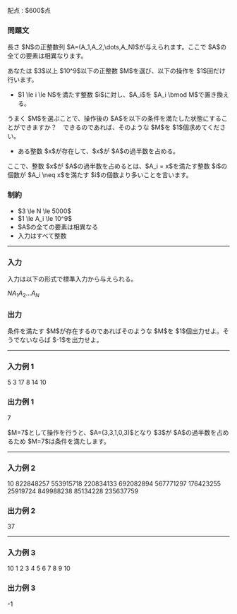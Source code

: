 
<div>

<span>

<span>

<p>
配点 : $600$点
</p>

<div>

<section>

### **問題文**

<p>
長さ $N$の正整数列 $A=(A_1,A_2,\dots,A_N)$が与えられます。ここで $A$の全ての要素は相異なります。
</p>

<p>
あなたは $3$以上 $10^9$以下の正整数 $M$を選び、以下の操作を $1$回だけ行います。
</p>

<ul>

<li>
$1 \le i \le N$を満たす整数 $i$に対し、$A_i$を $A_i \bmod M$で置き換える。
</li>

</ul>

<p>
うまく $M$を選ぶことで、操作後の $A$を以下の条件を満たした状態にすることができますか？　できるのであれば、そのような $M$を $1$個求めてください。
</p>

<ul>

<li>
ある整数 $x$が存在して、$x$が $A$の過半数を占める。
</li>

</ul>

<p>
ここで、整数 $x$が $A$の過半数を占めるとは、$A_i = x$を満たす整数 $i$の個数が $A_i \neq x$を満たす $i$の個数より多いことを言います。
</p>

</section>

</div>

<div>

<section>

### **制約**

<ul>

<li>
$3 \le N \le 5000$
</li>

<li>
$1 \le A_i \le 10^9$
</li>

<li>
$A$の全ての要素は相異なる
</li>

<li>
入力はすべて整数
</li>

</ul>

</section>

</div>

---

<div>

<div>

<section>

### **入力**

<p>
入力は以下の形式で標準入力から与えられる。
</p>

<div>

$N$$A_1$$A_2$$\dots$$A_N$
</div>

</section>

</div>

<div>

<section>

### **出力**

<p>
条件を満たす $M$が存在するのであればそのような $M$を $1$個出力せよ。そうでないならば $-1$を出力せよ。
</p>

</section>

</div>

</div>

---

<div>

<section>

### **入力例 1**

<div>

5
3 17 8 14 10

</div>

</section>

</div>

<div>

<section>

### **出力例 1**

<div>

7

</div>

<p>
$M=7$として操作を行うと、$A=(3,3,1,0,3)$となり $3$が $A$の過半数を占めるため $M=7$は条件を満たします。
</p>

</section>

</div>

---

<div>

<section>

### **入力例 2**

<div>

10
822848257 553915718 220834133 692082894 567771297 176423255 25919724 849988238 85134228 235637759

</div>

</section>

</div>

<div>

<section>

### **出力例 2**

<div>

37

</div>

</section>

</div>

---

<div>

<section>

### **入力例 3**

<div>

10
1 2 3 4 5 6 7 8 9 10

</div>

</section>

</div>

<div>

<section>

### **出力例 3**

<div>

-1

</div>

</section>

</div>

</span>

</span>

</div>
